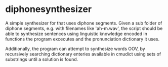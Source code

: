 # diphonesynthesizer
A simple synthesizer for that uses diphone segments.
Given a sub folder of diphone segments, e.g. with filenames like 'ah-m.wav',
the script should be able to synthesize sentences using linguistic knowledge 
encoded in functions the program excecutes and the pronunciation dictionary 
it uses.

Additionally, the program can attempt to synthesize words OOV, by 
recursively searching dictionary enteries available in cmudict
using sets of substrings until a solution is found.
